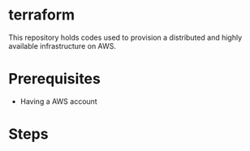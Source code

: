 # terraform
This repository holds codes used to provision a distributed and highly available infrastructure on AWS.

# Prerequisites
- Having a AWS account

# Steps
